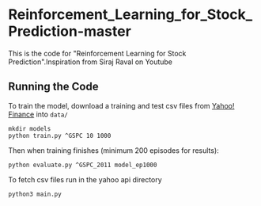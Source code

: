 # Reinforcement_Learning_for_Stock_Prediction-master
This is the code for "Reinforcement Learning for Stock Prediction".Inspiration from Siraj Raval on Youtube
## Running the Code

To train the model, download a training and test csv files from [Yahoo! Finance](https://ca.finance.yahoo.com/quote/%5EGSPC/history?p=%5EGSPC) into `data/`
```
mkdir models
python train.py ^GSPC 10 1000
```

Then when training finishes (minimum 200 episodes for results):
```
python evaluate.py ^GSPC_2011 model_ep1000
````
To fetch csv files 
run in the yahoo api directory
```
python3 main.py
```
